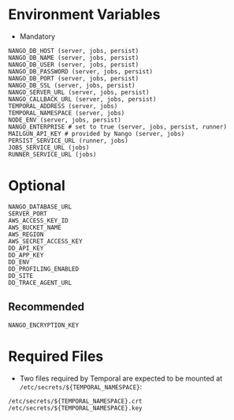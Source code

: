 # Environment Variables
* Mandatory
```
NANGO_DB_HOST (server, jobs, persist)
NANGO_DB_NAME (server, jobs, persist)
NANGO_DB_USER (server, jobs, persist)
NANGO_DB_PASSWORD (server, jobs, persist)
NANGO_DB_PORT (server, jobs, persist)
NANGO_DB_SSL (server, jobs, persist)
NANGO_SERVER_URL (server, jobs, persist)
NANGO_CALLBACK_URL (server, jobs, persist)
TEMPORAL_ADDRESS (server, jobs)
TEMPORAL_NAMESPACE (server, jobs)
NODE_ENV (server, jobs, persist)
NANGO_ENTERPRISE # set to true (server, jobs, persist, runner)
MAILGUN_API_KEY # provided by Nango (server, jobs)
PERSIST_SERVICE_URL (runner, jobs)
JOBS_SERVICE_URL (jobs)
RUNNER_SERVICE_URL (jobs)
```

# Optional
```
NANGO_DATABASE_URL
SERVER_PORT
AWS_ACCESS_KEY_ID
AWS_BUCKET_NAME
AWS_REGION
AWS_SECRET_ACCESS_KEY
DD_API_KEY
DD_APP_KEY
DD_ENV
DD_PROFILING_ENABLED
DD_SITE
DD_TRACE_AGENT_URL
```

## Recommended
```
NANGO_ENCRYPTION_KEY
```

# Required Files
* Two files required by Temporal are expected to be mounted at `/etc/secrets/${TEMPORAL_NAMESPACE}`:
```
/etc/secrets/${TEMPORAL_NAMESPACE}.crt
/etc/secrets/${TEMPORAL_NAMESPACE}.key
```
